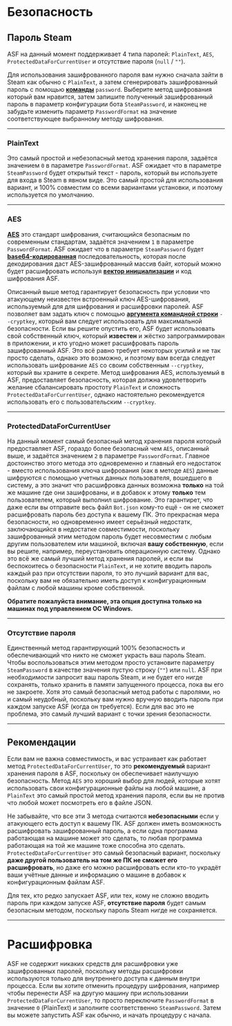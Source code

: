 # Безопасность

## Пароль Steam

ASF на данный момент поддерживает 4 типа паролей: `PlainText`, `AES`, `ProtectedDataForCurrentUser` и отсутствие пароля (`null` / `""`).

Для использования зашифрованного пароля вам нужно сначала зайти в Steam как обычно с `PlainText`, а затем сгенерировать зашифрованный пароль с помощью **[команды](https://github.com/JustArchi/ArchiSteamFarm/wiki/Commands-ru-RU)** `password`. Выберите метод шифрования который вам нравится, затем запишите полученный зашифрованный пароль в параметр конфигурации бота `SteamPassword`, и наконец не забудьте изменить параметр `PasswordFormat` на значение соответствующее выбранному методу шифрования.

* * *

### PlainText

Это самый простой и небезопасный метод хранения пароля, задаётся значением `0` в параметре `PasswordFormat`. ASF ожидает что в параметре `SteamPassword` будет открытый текст - пароль, который вы используете для входа в Steam в явном виде. Это самый простой для использования вариант, и 100% совместим со всеми вариантами установки, и поэтому используется по умолчанию.

* * *

### AES

**[AES](https://ru.wikipedia.org/wiki/Advanced_Encryption_Standard)** это стандарт шифрования, считающийся безопасным по современным стандартам, задаётся значением `1` в параметре `PasswordFormat`. ASF ожидает что в параметре `SteamPassword` будет **[base64-кодированная](https://ru.wikipedia.org/wiki/Base64)** последовательность, которая после декодирования даст AES-зашифрованный массив байт, который можно будет расшифровать используя **[вектор инициализации](https://en.wikipedia.org/wiki/Initialization_vector)** и код шифрования ASF.

Описанный выше метод гарантирует безопасность при условии что атакующему неизвестен встроенный ключ AES-шифрования, используемый для для шифрования и расшифровки паролей. ASF позволяет вам задать ключ с помощью **[аргумента командной строки](https://github.com/JustArchi/ArchiSteamFarm/wiki/Command-Line-Arguments-ru-RU)** `--cryptkey`, который вам следует использовать для максимальной безопасности. Если вы решите опустить его, ASF будет использовать свой собственный ключ, который **известен** и жёстко запрограммирован в приложении, и кто угодно может расшифровать пароль зашифрованный ASF. Это всё равно требует некоторых усилий и не так просто сделать, однако это возможно, и поэтому вам всегда следует использовать шифрование `AES` со своим собственным `--cryptkey`, который вы храните в секрете. Метод шифрования AES, используемый в ASF, предоставляет безопасность, которая должна удовлетворить желание сбалансировать простоту `PlainText` и сложность `ProtectedDataForCurrentUser`, однако настоятельно рекомендуется использовать его с пользовательским `--cryptkey`.

* * *

### ProtectedDataForCurrentUser

На данный момент самый безопасный метод хранения пароля который предоставляет ASF, гораздо более безопасный чем `AES`, описанный выше, и задаётся значением `2` в параметре `PasswordFormat`. Главное достоинство этого метода это одновременно и главный его недостаток - вместо использования ключа шифрования (как в методе `AES`) данные шифруются с помощью учетных данных пользователя, вошедшего в систему, а это значит что расшифровка данных возможна **только** на той же машине где они зашифрованы, и в добавок к этому **только** тем пользователем, который выполнил шифрование. Это гарантирет, что даже если вы отправите весь файл `Bot.json` кому-то ещё - он не сможет расшифровать пароль без доступа к вашему ПК. Это прекрасная мера безопасности, но одновременно имеет серьёзный недостатк, заключающийся в недостатке совместимости, поскольку зашифрованный этим методом пароль будет несовместим с любым другим пользователем или машиной, включая **вашу собственную**, если вы решите, например, переустановить операционную систему. Однако это всё же самый лучший метод хранения паролей, и если вы беспокоитесь о безопасности `PlainText`, и не хотите вводить пароль каждый раз при отсутствии пароля, то это лучший вариант для вас, поскольку вам не обязательно иметь доступ к конфигурационным файлам с любой машины кроме собственной.

**Обратите пожалуйста внимание, эта опция доступна только на машинах под управлением ОС Windows.**

* * *

### Отсутствие пароля

Единственный метод гарантирующий 100% безопасность и обеспечивающий что никто не сможет украсть ваш пароль Steam. Чтобы воспользоваться этим методом просто установите параметру `SteamPassword` в качестве значения пустую строку (`""`) или `null`. ASF при необходимости запросит ваш пароль Steam, и не будет его нигде сохранять, только хранить в памяти запущенного процесса, пока вы его не закроете. Хотя это самый безопасный метод работы с паролями, но и самый неудобный, поскольку вам нужно вручную вводить пароль при каждом запуске ASF (когда он требуется). Если для вас это не проблема, это самый лучший вариант с точки зрения безопасности.

* * *

## Рекомендации

Если вам не важна совместимость, и вас устраивает как работает метод `ProtectedDataForCurrentUser`, то это **рекомендуемый** вариант хранения пароля в ASF, поскольку он обеспечивает наилучшую безопасность. Метод `AES` это хороший выбор для людей, которые хотят использовать свои конфигурационные файлы на любой машине, а `PlainText` это самый простой метод хранения пароля, если вы не против что любой может посмотреть его в файле JSON.

Не забывайте, что все эти 3 метода считаются **небезопасными** если у атакующего есть доступ к вашему ПК. ASF должен иметь возможность расшифровать зашифрованный пароль, а если одна программа работающая на машине может это сделать, то любая программа работающая на той же машине тоже способна это сделать. `ProtectedDataForCurrentUser` это самый безопасный вариант, поскольку **даже другой пользователь на том же ПК не сможет его расшифровать**, но даже его можно расшифровать если кто-то украдёт ваши учётные данные и информацию о машине в добавок к конфигурационным файлам ASF.

Для тех, кто редко запускает ASF, или тех, кому не сложно вводить пароль при каждом запуске ASF, **отсутствие пароля** будет самым безопасным методом, поскольку пароль Steam нигде не сохраняется.

* * *

# Расшифровка

ASF не содержит никаких средств для расшифровки уже зашифрованных паролей, поскольку методы расшифровки используются только для внутреннего доступа к данным внутри процесса. Если вы хотите отменить процедуру шифрования, например чтобы перенести ASF на другую машину при использовании `ProtectedDataForCurrentUser`, то просто переключите `PasswordFormat` в значение `0` (PlainText) и заполните соответственно `SteamPassword`. Затем вы можете запустить ASF как обычно, и начать процедуру с начала.